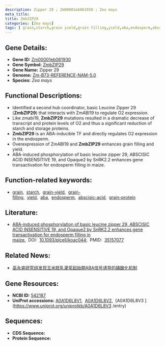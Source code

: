 ```yaml
---
description: Zipper 29 ; Zm00001eb061930 ; Zea mays
meta_title:
title: ZmbZIP29
categories: [Zea mays]
tags: [ grain,starch,grain yield,grain filling,yield,aba,endosperm,abscisic acid,grain protein ]
---
```


## Gene Details:
- **Gene ID:**	[Zm00001eb061930](https://www.maizegdb.org/gene_center/gene/Zm00001eb061930)
- **Gene Symbol:** <u>ZmbZIP29</u>
- **Gene Name:** Zipper 29
- **Genome:** [Zm-B73-REFERENCE-NAM-5.0](https://www.maizegdb.org/genome/assembly/Zm-B73-REFERENCE-NAM-5.0)
- **Species:** *Zea mays*

## Functional Descriptions:
   - Identified a second hub coordinator, basic Leucine Zipper 29 (**ZmbZIP29**) that interacts with ZmABI19 to regulate O2 expression.
   - Like zmabi19, **ZmbZIP29** mutations resulted in a dramatic decrease of transcript and protein levels of O2 and thus a significant reduction of starch and storage proteins.
   - **ZmbZIP29** is an ABA-inducible TF and directly regulates O2 expression in the endosperm.
   - Overexpression of ZmABI19 and **ZmbZIP29** enhances grain filling and yield.
   - ABA-induced phosphorylation of basic leucine zipper 29, ABSCISIC ACID INSENSITIVE 19, and Opaque2 by SnRK2.2 enhances gene transactivation for endosperm filling in maize.

## Function-related keywords:
- [grain](/tags/grain/),&nbsp;&nbsp;[starch](/tags/starch/),&nbsp;&nbsp;[grain-yield](/tags/grain-yield/),&nbsp;&nbsp;[grain-filling](/tags/grain-filling/),&nbsp;&nbsp;[yield](/tags/yield/),&nbsp;&nbsp;[aba](/tags/aba/),&nbsp;&nbsp;[endosperm](/tags/endosperm/),&nbsp;&nbsp;[abscisic-acid](/tags/abscisic-acid/),&nbsp;&nbsp;[grain-protein](/tags/grain-protein/)

## Literature:
   - [ABA-induced phosphorylation of basic leucine zipper 29, ABSCISIC ACID INSENSITIVE 19, and Opaque2 by SnRK2.2 enhances gene transactivation for endosperm filling in maize.]( https://academic.oup.com/plcell/article/34/5/1933/6528333?login=true)&nbsp;&nbsp;DOI:&nbsp;&nbsp;[10.1093/plcell/koac044](https://academic.oup.com/plcell/article/34/5/1933/6528333?login=true);&nbsp;&nbsp;PMID:&nbsp;&nbsp;[35157077](https://pubmed.ncbi.nlm.nih.gov/35157077/)

## Related News:
   - [巫永睿研究组发现玉米胚乳灌浆起始期ABA信号诱导的磷酸化机制](https://mp.weixin.qq.com/s?__biz=MzIyOTY2NDYyNQ==&mid=2247533579&idx=4&sn=af8b9ab74ed4b72bcae6a22a51cf379d&chksm=e8bd3615dfcabf031180afd4e8e6a225c7a132dcccaa4eb3fa546cb9f86bd88aa12311110932&scene=27#wechat_redirect)

## Gene Resources:
- **NCBI ID:** [542187](https://www.ncbi.nlm.nih.gov/gene/?term=542187)
- **UniProt accessions:** [A0A1D6L8V1](https://www.uniprot.org/uniprotkb/A0A1D6L8V1/entry),&nbsp;&nbsp;[A0A1D6L8V2](https://www.uniprot.org/uniprotkb/A0A1D6L8V2/entry),&nbsp;&nbsp;[A0A1D6L8V3 ](https://www.uniprot.org/uniprotkb/A0A1D6L8V3 /entry)



## Sequences:
- **CDS Sequence:**
- **Protein Sequence:**

